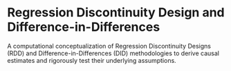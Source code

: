 # Regression Discontinuity Design and Difference-in-Differences

A computational conceptualization of Regression Discontinuity Designs (RDD) and Difference-in-Differences (DID) methodologies to derive causal estimates and rigorously test their underlying assumptions.
